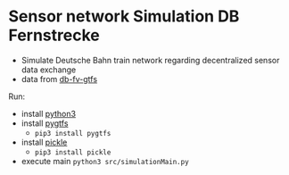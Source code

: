 # Sensor network Simulation DB Fernstrecke

- Simulate Deutsche Bahn train network regarding decentralized sensor data exchange
- data from [db-fv-gtfs](https://github.com/fredlockheed/db-fv-gtfs)

Run:

- install [python3](https://www.python.org)
- install [pygtfs](https://github.com/jarondl/pygtfs)
  - ``pip3 install pygtfs``
- install [pickle](https://docs.python.org/3/library/pickle.html)
  - ``pip3 install pickle``
- execute main ``python3 src/simulationMain.py``
